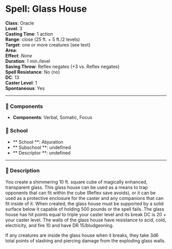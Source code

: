 
# Spell: Glass House
**Class**: Oracle  
**Level**: 3  
**Casting Time**: 1 action  
**Range**: close (25 ft. + 5 ft./2 levels)  
**Target**: one or more creatures (see text)  
**Area**:   
**Effect**: _None_  
**Duration**: 1 min./level  
**Saving Throw**: Reflex negates (+3 vs. Reflex negates)  
**Spell Resistance**: No (no)  
**DC**: 13  
**Caster Level**: 1  
**Spontaneous**: Yes

---

### 🔮 Components
- **Components**: Verbal, Somatic, Focus

### 🏫 School
- ** School **: Abjuration
- ** Subschool **: undefined
- ** Descriptor **: undefined
---

### 📜 Description
You create a shimmering 10 ft. square cube of magically enhanced, transparent glass. This glass house can be used as a means to trap opponents that can fit within the cube (Reflex save avoids), or it can be used as a protective enclosure for the caster and any companions that can fit inside of it. When created, the glass house must be supported by a solid surface below it capable of holding 500 pounds or the spell fails. The glass house has hit points equal to triple your caster level and its break DC is 20 + your caster level. The walls of the glass house have resistance to acid, cold, electricity, and fire 10 and have DR 15/bludgeoning. 

If any creatures are inside the glass house when it breaks, they take 3d6 total points of slashing and piercing damage from the exploding glass walls.

